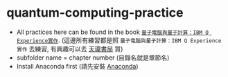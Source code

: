 # quantum-computing-practice
- All practices here can be found in the book [`量子電腦與量子計算：IBM Q Experience實作`](https://www.tenlong.com.tw/products/9789865025199). (這邊所有練習都是照 `量子電腦與量子計算：IBM Q Experience實作` 去練習, 有興趣可以去 [天瓏書局](https://www.tenlong.com.tw/products/9789865025199) 買)
- subfolder name = chapter number (目錄名就是章節名)
- Install Anaconda first (請先安裝 [Anaconda](https://docs.anaconda.com/anaconda/install/index.html))
